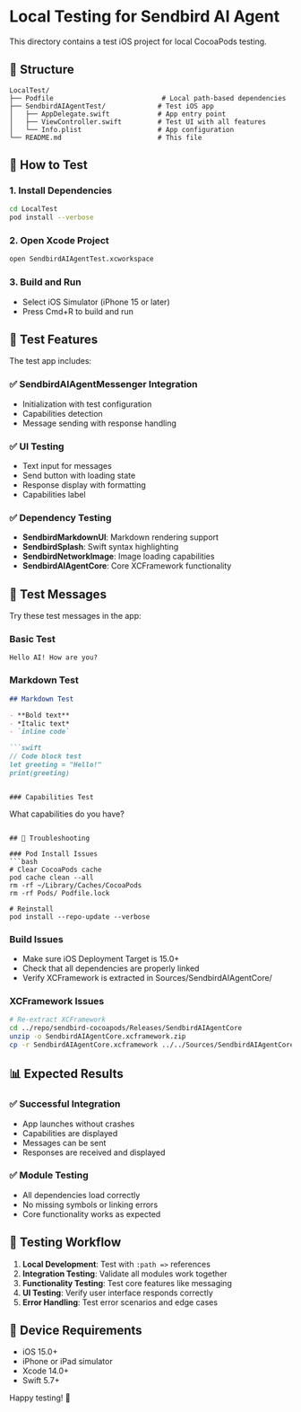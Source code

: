 # Local Testing for Sendbird AI Agent

This directory contains a test iOS project for local CocoaPods testing.

## 📁 Structure

```
LocalTest/
├── Podfile                           # Local path-based dependencies
├── SendbirdAIAgentTest/             # Test iOS app
│   ├── AppDelegate.swift            # App entry point
│   ├── ViewController.swift         # Test UI with all features
│   └── Info.plist                   # App configuration
└── README.md                        # This file
```

## 🚀 How to Test

### 1. Install Dependencies
```bash
cd LocalTest
pod install --verbose
```

### 2. Open Xcode Project  
```bash
open SendbirdAIAgentTest.xcworkspace
```

### 3. Build and Run
- Select iOS Simulator (iPhone 15 or later)
- Press Cmd+R to build and run

## 🧪 Test Features

The test app includes:

### ✅ SendbirdAIAgentMessenger Integration
- Initialization with test configuration
- Capabilities detection
- Message sending with response handling

### ✅ UI Testing
- Text input for messages
- Send button with loading state
- Response display with formatting
- Capabilities label

### ✅ Dependency Testing
- **SendbirdMarkdownUI**: Markdown rendering support
- **SendbirdSplash**: Swift syntax highlighting  
- **SendbirdNetworkImage**: Image loading capabilities
- **SendbirdAIAgentCore**: Core XCFramework functionality

## 📝 Test Messages

Try these test messages in the app:

### Basic Test
```
Hello AI! How are you?
```

### Markdown Test
```markdown
## Markdown Test

- **Bold text**
- *Italic text* 
- `inline code`

```swift
// Code block test
let greeting = "Hello!"
print(greeting)
```
```

### Capabilities Test
```
What capabilities do you have?
```

## 🔧 Troubleshooting

### Pod Install Issues
```bash
# Clear CocoaPods cache
pod cache clean --all
rm -rf ~/Library/Caches/CocoaPods
rm -rf Pods/ Podfile.lock

# Reinstall
pod install --repo-update --verbose
```

### Build Issues
- Make sure iOS Deployment Target is 15.0+
- Check that all dependencies are properly linked
- Verify XCFramework is extracted in Sources/SendbirdAIAgentCore/

### XCFramework Issues
```bash
# Re-extract XCFramework
cd ../repo/sendbird-cocoapods/Releases/SendbirdAIAgentCore
unzip -o SendbirdAIAgentCore.xcframework.zip
cp -r SendbirdAIAgentCore.xcframework ../../Sources/SendbirdAIAgentCore/
```

## 📊 Expected Results

### ✅ Successful Integration
- App launches without crashes
- Capabilities are displayed
- Messages can be sent
- Responses are received and displayed

### ✅ Module Testing
- All dependencies load correctly
- No missing symbols or linking errors
- Core functionality works as expected

## 🔄 Testing Workflow

1. **Local Development**: Test with `:path =>` references
2. **Integration Testing**: Validate all modules work together  
3. **Functionality Testing**: Test core features like messaging
4. **UI Testing**: Verify user interface responds correctly
5. **Error Handling**: Test error scenarios and edge cases

## 📱 Device Requirements

- iOS 15.0+
- iPhone or iPad simulator
- Xcode 14.0+
- Swift 5.7+

Happy testing! 🎉
